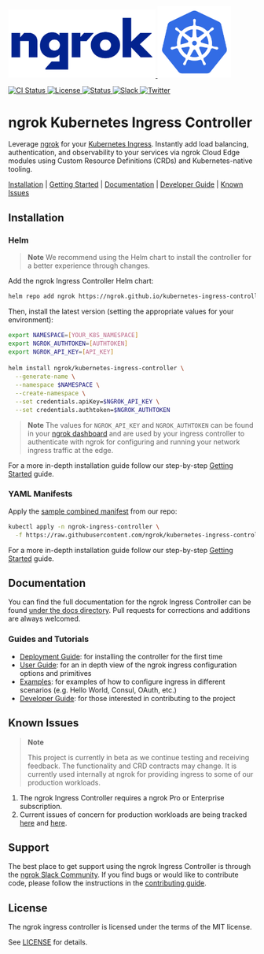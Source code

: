 <p>
  <a href="https://ngrok.com">
    <img src="docs/assets/images/ngrok-blue-lrg.png" alt="ngrok Logo" width="300" url="https://ngrok.com" />
  </a>
  <a href="https://kubernetes.io/">
  <img src="docs/assets/images/Kubernetes-icon-color.svg.png" alt="Kubernetes logo" width="150" />
  </a>
</p>

<p>
  <a href="https://github.com/ngrok/kubernetes-ingress-controller/actions?query=branch%3Amain+event%3Apush">
      <img src="https://github.com/ngrok/kubernetes-ingress-controller/actions/workflows/ci.yaml/badge.svg" alt="CI Status"/>
  </a>
  <a href="https://github.com/ngrok/kubernetes-ingress-controller/blob/master/LICENSE">
    <img src="https://img.shields.io/badge/License-MIT-blue.svg" alt="License"/>
  </a>
  <a href="#features-and-beta-status">
    <img src="https://img.shields.io/badge/Status-Beta-orange.svg" alt="Status"/>
  </a>
  <a href="https://ngrok.com/slack">
    <img src="https://img.shields.io/badge/Join%20Our%20Community-Slack-blue" alt="Slack"/>
  </a>
  <a href="https://twitter.com/intent/follow?screen_name=ngrokHQ">
    <img src="https://img.shields.io/twitter/follow/ngrokHQ.svg?style=social&label=Follow" alt="Twitter"/>
  </a>
</p>

# ngrok Kubernetes Ingress Controller


Leverage [ngrok](https://ngrok.com/) for your [Kubernetes Ingress](https://kubernetes.io/docs/concepts/services-networking/ingress/). Instantly add load balancing, authentication, and observability to your services via ngrok Cloud Edge modules using Custom Resource Definitions (CRDs) and Kubernetes-native tooling.

[Installation](#installation) | [Getting Started](https://ngrok.com/docs/using-ngrok-with/k8s/) | [Documentation](#documentation) | [Developer Guide](https://github.com/ngrok/kubernetes-ingress-controller/blob/main/docs/developer-guide/README.md) | [Known Issues](#known-issues)

## Installation

### Helm

> **Note** We recommend using the Helm chart to install the controller for a better experience through changes.

Add the ngrok Ingress Controller Helm chart:

```sh
helm repo add ngrok https://ngrok.github.io/kubernetes-ingress-controller
```

Then, install the latest version (setting the appropriate values for your environment):

```sh
export NAMESPACE=[YOUR_K8S_NAMESPACE]
export NGROK_AUTHTOKEN=[AUTHTOKEN]
export NGROK_API_KEY=[API_KEY]

helm install ngrok/kubernetes-ingress-controller \
  --generate-name \
  --namespace $NAMESPACE \
  --create-namespace \
  --set credentials.apiKey=$NGROK_API_KEY \
  --set credentials.authtoken=$NGROK_AUTHTOKEN
```

> **Note** The values for `NGROK_API_KEY` and `NGROK_AUTHTOKEN` can be found in your [ngrok dashboard](https://dashboard.ngrok.com/get-started/setup) and are used by your ingress controller to authenticate with ngrok for configuring and running your network ingress traffic at the edge.

For a more in-depth installation guide follow our step-by-step [Getting Started](https://ngrok.com/docs/using-ngrok-with/k8s/) guide.

### YAML Manifests

Apply the [sample combined manifest](manifest-bundle.yaml) from our repo:

```sh
kubectl apply -n ngrok-ingress-controller \
  -f https://raw.githubusercontent.com/ngrok/kubernetes-ingress-controller/main/manifest-bundle.yaml
```

For a more in-depth installation guide follow our step-by-step [Getting Started](https://ngrok.com/docs/using-ngrok-with/k8s/) guide.

## Documentation

You can find the full documentation for the ngrok Ingress Controller can be found [under the docs directory](./docs/README.md). Pull requests for corrections and additions are always welcomed.

###  Guides and Tutorials
- [Deployment Guide](./docs/deployment-guide/README.md): for installing the controller for the first time
- [User Guide](./docs/user-guide/README.md): for an in depth view of the ngrok ingress configuration options and primitives
- [Examples](./docs/examples/README.md): for examples of how to configure ingress in different scenarios (e.g. Hello World, Consul, OAuth, etc.)
- [Developer Guide](./docs/developer-guide/README.md): for those interested in contributing to the project


## Known Issues

> **Note** 
>
> This project is currently in beta as we continue testing and receiving feedback. The functionality and CRD contracts may change. It is currently used internally at ngrok for providing ingress to some of our production workloads. 

1. The ngrok Ingress Controller requires a ngrok Pro or Enterprise subscription.
1. Current issues of concern for production workloads are being tracked [here](https://github.com/ngrok/kubernetes-ingress-controller/issues/208) and [here](https://github.com/ngrok/kubernetes-ingress-controller/issues/219).

## Support

The best place to get support using the ngrok Ingress Controller is through the [ngrok Slack Community](https://ngrok.com/slack). If you find bugs or would like to contribute code, please follow the instructions in the [contributing guide](./docs/developer-guide/README.md).

## License

The ngrok ingress controller is licensed under the terms of the MIT license.

See [LICENSE](./LICENSE.txt) for details.

